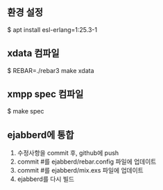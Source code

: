 ## 환경 설정

$ apt install esl-erlang=1:25.3-1

## xdata 컴파일

$ REBAR=./rebar3 make xdata

## xmpp spec 컴파일

$ make spec

## ejabberd에 통합

1. 수정사항을 commit 후, github에 push
2. commit #를 ejabberd/rebar.config 파일에 업데이트
3. commit #를 ejabberd/mix.exs 파일에 업데이트
4. ejabberd를 다시 빌드